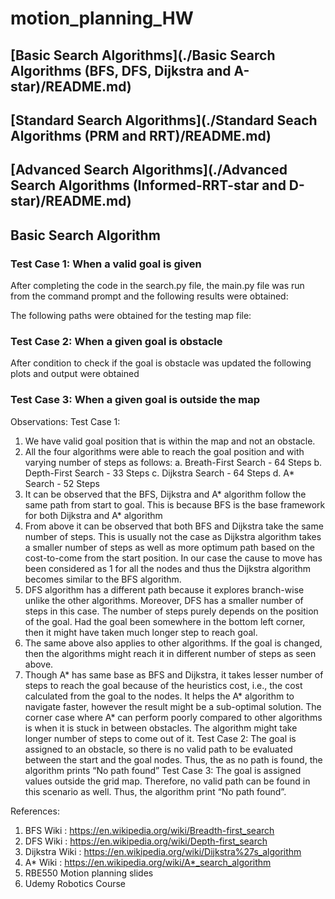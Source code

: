 # motion_planning_HW

## [Basic Search Algorithms](./Basic Search Algorithms (BFS, DFS, Dijkstra and A-star)/README.md)
## [Standard Search Algorithms](./Standard Seach Algorithms (PRM and RRT)/README.md)
## [Advanced Search Algorithms](./Advanced Search Algorithms (Informed-RRT-star and D-star)/README.md)


## Basic Search Algorithm

### Test Case 1: When a valid goal is given
After completing the code in the search.py file, the main.py file was run from the command prompt and the following results were obtained:

The following paths were obtained for the testing map file:

### Test Case 2: When a given goal is obstacle



After condition to check if the goal is obstacle was updated the following plots and output were obtained

### Test Case 3: When a given goal is outside the map

Observations:
Test Case 1:
1. We have valid goal position that is within the map and not an obstacle.
2. All the four algorithms were able to reach the goal position and with varying number of steps as follows:
a. Breath-First Search - 64 Steps
b. Depth-First Search - 33 Steps
c. Dijkstra Search - 64 Steps
d. A* Search - 52 Steps
3. It can be observed that the BFS, Dijkstra and A* algorithm follow the same path from start to goal. This is because BFS is the base framework for both Dijkstra and A* algorithm
4. From above it can be observed that both BFS and Dijkstra take the same number of steps. This is usually not the case as Dijkstra algorithm takes a smaller number of steps as well as more optimum path based on the cost-to-come from the start position. In our case the cause to move has been considered as 1 for all the nodes and thus the Dijkstra algorithm becomes similar to the BFS algorithm.
5. DFS algorithm has a different path because it explores branch-wise unlike the other algorithms. Moreover, DFS has a smaller number of steps in this case. The number of steps purely depends on the position of the goal. Had the goal been somewhere in the bottom left corner, then it might have taken much longer step to reach goal.
6. The same above also applies to other algorithms. If the goal is changed, then the algorithms might reach it in different number of steps as seen above.
7. Though A* has same base as BFS and Dijkstra, it takes lesser number of steps to reach the goal because of the heuristics cost, i.e., the cost calculated from the goal to the nodes. It helps the A* algorithm to navigate faster, however the result might be a sub-optimal solution. The corner case where A* can perform poorly compared to other algorithms is when it is stuck in between obstacles. The algorithm might take longer number of steps to come out of it.
Test Case 2:
The goal is assigned to an obstacle, so there is no valid path to be evaluated between the start and the goal nodes. Thus, the as no path is found, the algorithm prints “No path found”
Test Case 3:
The goal is assigned values outside the grid map. Therefore, no valid path can be found in this scenario as well. Thus, the algorithm print “No path found”.


References:
1. BFS Wiki : https://en.wikipedia.org/wiki/Breadth-first_search
2. DFS Wiki : https://en.wikipedia.org/wiki/Depth-first_search
3. Dijkstra Wiki : https://en.wikipedia.org/wiki/Dijkstra%27s_algorithm
4. A* Wiki : https://en.wikipedia.org/wiki/A*_search_algorithm
5. RBE550 Motion planning slides
6. Udemy Robotics Course
